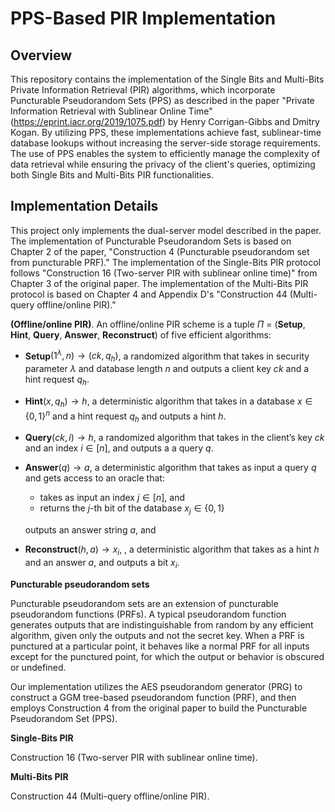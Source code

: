 # PPS-Based PIR Implementation

## Overview

This repository contains the implementation of the Single Bits and Multi-Bits Private Information Retrieval (PIR) algorithms, which incorporate Puncturable Pseudorandom Sets (PPS) as described in the paper "Private Information Retrieval with Sublinear Online Time" (https://eprint.iacr.org/2019/1075.pdf) by Henry Corrigan-Gibbs and Dmitry Kogan. By utilizing PPS, these implementations achieve fast, sublinear-time database lookups without increasing the server-side storage requirements. The use of PPS enables the system to efficiently manage the complexity of data retrieval while ensuring the privacy of the client's queries, optimizing both Single Bits and Multi-Bits PIR functionalities.



## Implementation Details


This project only implements the dual-server model described in the paper. The implementation of Puncturable Pseudorandom Sets is based on Chapter 2 of the paper, "Construction 4 (Puncturable pseudorandom set from puncturable PRF)." The implementation of the Single-Bits PIR protocol follows "Construction 16 (Two-server PIR with sublinear online time)" from Chapter 3 of the original paper. The implementation of the Multi-Bits PIR protocol is based on Chapter 4 and Appendix D's "Construction 44 (Multi-query offline/online PIR)."

**(Offline/online PIR)**. An offline/online PIR scheme is a tuple $\Pi$ = (**Setup**, **Hint**, **Query**, **Answer**, **Reconstruct**) of five efficient algorithms:

* **Setup**$(1^{\lambda}, n) \to (ck, q_h)$,  a randomized algorithm that takes in security parameter $\lambda$ and database length $n$ and outputs a client key $ck$ and a hint request $q_h$.

* **Hint**$(x, q_h) \to h$,  a deterministic algorithm that takes in a database $x \in \{0, 1\}^n$ and a hint request $q_h$ and outputs a hint $h$.

* **Query**$(ck, i) \to h$,  a randomized algorithm that takes in the client’s key $ck$ and an index $i \in [n]$, and outputs a a query $q$.

* **Answer**$(q) \to a$,  a deterministic algorithm that takes as input a query $q$ and gets access to an oracle that:
    * takes as input an index $j \in [n]$, and
    * returns the $j$-th bit of the database $x_j ∈ \{0, 1\}$
  
    outputs an answer string $a$, and

* **Reconstruct**$(h, a) \to x_i$,  , a deterministic algorithm that takes as a hint $h$ and an answer $a$, and outputs a bit $x_i$.


**Puncturable pseudorandom sets**

Puncturable pseudorandom sets are an extension of puncturable pseudorandom functions (PRFs). A typical pseudorandom function generates outputs that are indistinguishable from random by any efficient algorithm, given only the outputs and not the secret key. When a PRF is punctured at a particular point, it behaves like a normal PRF for all inputs except for the punctured point, for which the output or behavior is obscured or undefined.

Our implementation utilizes the AES pseudorandom generator (PRG) to construct a GGM tree-based pseudorandom function (PRF), and then employs Construction 4 from the original paper to build the Puncturable Pseudorandom Set (PPS).

**Single-Bits PIR**

Construction 16 (Two-server PIR with sublinear online time).

**Multi-Bits PIR**

Construction 44 (Multi-query offline/online PIR).



